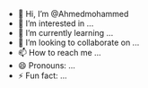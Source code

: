 - 👋 Hi, I’m @Ahmedmohammed
- 👀 I’m interested in ...
- 🌱 I’m currently learning ...
- 💞️ I’m looking to collaborate on ...
- 📫 How to reach me ...
- 😄 Pronouns: ...
- ⚡ Fun fact: ...

<!---
Ahmed mohammed/Ahmed mohammed is a ✨ special ✨ repository because its `README.md` (this file) appears on your GitHub profile.
You can click the Preview link to take a look at your changes.
--->
